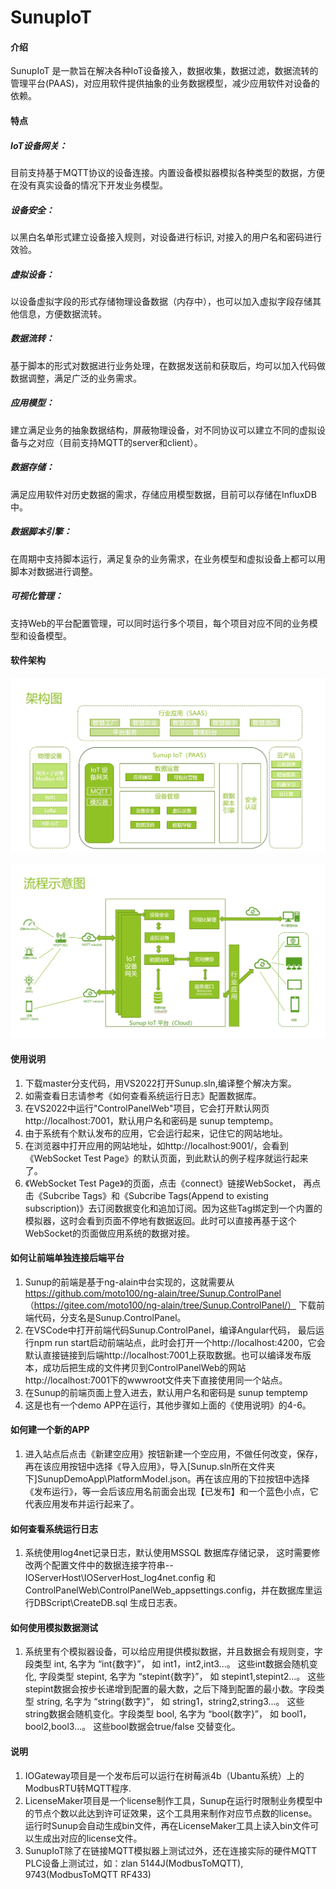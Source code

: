 # SunupIoT 

#### 介绍
SunupIoT 是一款旨在解决各种IoT设备接入，数据收集，数据过滤，数据流转的管理平台(PAAS)，对应用软件提供抽象的业务数据模型，减少应用软件对设备的依赖。

#### 特点

##### IoT设备网关：
目前支持基于MQTT协议的设备连接。内置设备模拟器模拟各种类型的数据，方便在没有真实设备的情况下开发业务模型。
##### 设备安全：
以黑白名单形式建立设备接入规则，对设备进行标识, 对接入的用户名和密码进行效验。
##### 虚拟设备：
以设备虚拟字段的形式存储物理设备数据（内存中），也可以加入虚拟字段存储其他信息，方便数据流转。
##### 数据流转：
基于脚本的形式对数据进行业务处理，在数据发送前和获取后，均可以加入代码做数据调整，满足广泛的业务需求。
##### 应用模型：
建立满足业务的抽象数据结构，屏蔽物理设备，对不同协议可以建立不同的虚拟设备与之对应（目前支持MQTT的server和client）。
##### 数据存储：
满足应用软件对历史数据的需求，存储应用模型数据，目前可以存储在InfluxDB中。
##### 数据脚本引擎：
在周期中支持脚本运行，满足复杂的业务需求，在业务模型和虚拟设备上都可以用脚本对数据进行调整。
##### 可视化管理：
支持Web的平台配置管理，可以同时运行多个项目，每个项目对应不同的业务模型和设备模型。


#### 软件架构
![输入图片说明](https://raw.githubusercontent.com/moto100/SunupIoT/master/READMEPICS/Architecture.png "屏幕截图")

![输入图片说明](https://raw.githubusercontent.com/moto100/SunupIoT/master/READMEPICS/Workflow.png "屏幕截图")



#### 使用说明

1.  下载master分支代码，用VS2022打开Sunup.sln,编译整个解决方案。
2.  如需查看日志请参考《如何查看系统运行日志》配置数据库。
3.  在VS2022中运行"ControlPanelWeb"项目，它会打开默认网页http://localhost:7001，默认用户名和密码是 sunup temptemp。
4. 由于系统有个默认发布的应用，它会运行起来，记住它的网站地址。
5.  在浏览器中打开应用的网站地址，如http://localhost:9001/，会看到《WebSocket Test Page》的默认页面，到此默认的例子程序就运行起来了。
6.  《WebSocket Test Page》的页面，点击《connect》链接WebSocket， 再点击《Subcribe Tags》和《Subcribe Tags(Append to existing subscription)》去订阅数据变化和追加订阅。因为这些Tag绑定到一个内置的模拟器，这时会看到页面不停地有数据返回。此时可以直接再基于这个WebSocket的页面做应用系统的数据对接。

#### 如何让前端单独连接后端平台
1.  Sunup的前端是基于ng-alain中台实现的，这就需要从 https://github.com/moto100/ng-alain/tree/Sunup.ControlPanel （https://gitee.com/moto100/ng-alain/tree/Sunup.ControlPanel/） 下载前端代码，分支名是Sunup.ControlPanel。
2.  在VSCode中打开前端代码Sunup.ControlPanel，编译Angular代码， 最后运行npm run start启动前端站点，此时会打开一个http://localhost:4200，它会默认直接链接到后端http://localhost:7001上获取数据。也可以编译发布版本，成功后把生成的文件拷贝到ControlPanelWeb的网站http://localhost:7001下的wwwroot文件夹下直接使用同一个站点。
3.  在Sunup的前端页面上登入进去，默认用户名和密码是 sunup temptemp
4.  这是也有一个demo APP在运行，其他步骤如上面的《使用说明》的4-6。

#### 如何建一个新的APP
1.  进入站点后点击《新建空应用》按钮新建一个空应用，不做任何改变，保存，再在该应用按钮中选择《导入应用》，导入[Sunup.sln所在文件夹下]SunupDemoApp\PlatformModel.json。再在该应用的下拉按钮中选择《发布运行》，等一会后该应用名前面会出现【已发布】和一个蓝色小点，它代表应用发布并运行起来了。
#### 如何查看系统运行日志
1.  系统使用log4net记录日志，默认使用MSSQL 数据库存储记录， 这时需要修改两个配置文件中的数据连接字符串--IOServerHost\IOServerHost_log4net.config 和 ControlPanelWeb\ControlPanelWeb_appsettings.config，并在数据库里运行DBScript\CreateDB.sql 生成日志表。
#### 如何使用模拟数据测试
1.  系统里有个模拟器设备，可以给应用提供模拟数据，并且数据会有规则变，字段类型 int, 名字为 “int{数字}”， 如 int1，int2,int3...。 这些int数据会随机变化,  字段类型 stepint, 名字为 “stepint{数字}”， 如 stepint1,stepint2...。 这些stepint数据会按步长递增到配置的最大数，之后下降到配置的最小数。字段类型 string, 名字为 “string{数字}”， 如 string1，string2,string3...。 这些string数据会随机变化。字段类型 bool, 名字为 “bool{数字}”， 如 bool1，bool2,bool3...。 这些bool数据会true/false 交替变化。

#### 说明
1.  IOGateway项目是一个发布后可以运行在树莓派4b（Ubantu系统）上的ModbusRTU转MQTT程序.
2.  LicenseMaker项目是一个license制作工具，Sunup在运行时限制业务模型中的节点个数以此达到许可证效果，这个工具用来制作对应节点数的license。运行时Sunup会自动生成bin文件，再在LicenseMaker工具上读入bin文件可以生成出对应的license文件。
3.  SunupIoT除了在链接MQTT模拟器上测试过外，还在连接实际的硬件MQTT PLC设备上测试过，如：zlan 5144J(ModbusToMQTT), 9743(ModbusToMQTT RF433)